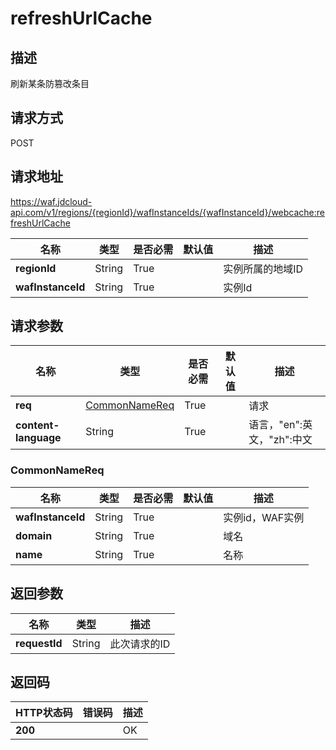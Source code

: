 # refreshUrlCache


## 描述
刷新某条防篡改条目

## 请求方式
POST

## 请求地址
https://waf.jdcloud-api.com/v1/regions/{regionId}/wafInstanceIds/{wafInstanceId}/webcache:refreshUrlCache

|名称|类型|是否必需|默认值|描述|
|---|---|---|---|---|
|**regionId**|String|True| |实例所属的地域ID|
|**wafInstanceId**|String|True| |实例Id|

## 请求参数
|名称|类型|是否必需|默认值|描述|
|---|---|---|---|---|
|**req**|[CommonNameReq](refreshurlcache#commonnamereq)|True| |请求|
|**content-language**|String|True| |语言，"en":英文，"zh":中文|

### <div id="commonnamereq">CommonNameReq</div>
|名称|类型|是否必需|默认值|描述|
|---|---|---|---|---|
|**wafInstanceId**|String|True| |实例id，WAF实例|
|**domain**|String|True| |域名|
|**name**|String|True| |名称|

## 返回参数
|名称|类型|描述|
|---|---|---|
|**requestId**|String|此次请求的ID|


## 返回码
|HTTP状态码|错误码|描述|
|---|---|---|
|**200**||OK|
